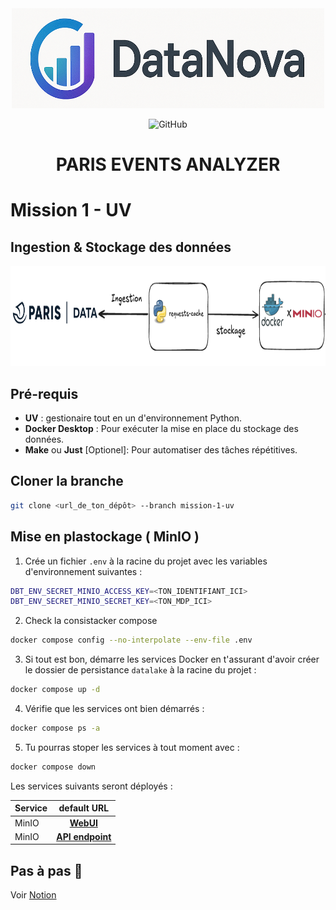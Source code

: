 <div align="center">

<img src="images/datanova-logo.png" alt="logo" width="500" height="160">

![GitHub](https://img.shields.io/github/license/CAprogs/paris-events-analyzer?color=blue)

# PARIS EVENTS ANALYZER

</div>

# Mission 1 - UV

## Ingestion & Stockage des données

<div align="center">

<img src="images/ingestion.png" alt="archi" width="700" height="160">

</div>

## Pré-requis

-   **UV** : gestionaire tout en un d'environnement Python.
-   **Docker Desktop** : Pour exécuter la mise en place du stockage des données.
-   **Make** ou **Just** [Optionel]: Pour automatiser des tâches répétitives.

## Cloner la branche

```bash
git clone <url_de_ton_dépôt> --branch mission-1-uv
```

## Mise en plastockage ( MinIO )

1. Crée un fichier `.env` à la racine du projet avec les variables d'environnement suivantes :

```bash
DBT_ENV_SECRET_MINIO_ACCESS_KEY=<TON_IDENTIFIANT_ICI>
DBT_ENV_SECRET_MINIO_SECRET_KEY=<TON_MDP_ICI>
```

2. Check la consistacker compose

```bash
docker compose config --no-interpolate --env-file .env
```

3. Si tout est bon, démarre les services Docker en t'assurant d'avoir créer le dossier de persistance `datalake` à la racine du projet :

```bash
docker compose up -d
```

4. Vérifie que les services ont bien démarrés :

```bash
docker compose ps -a
```

5. Tu pourras stoper les services à tout moment avec :

```bash
docker compose down
```

Les services suivants seront déployés :

| Service |                default URL                |
| :------ | :---------------------------------------: |
| MinIO   |    [**WebUI**](http://localhost:9001)     |
| MinIO   | [**API endpoint**](http://localhost:9000) |

## Pas à pas 🐢

Voir [Notion](https://tough-cyclone-37b.notion.site/Mission-1-uv-20ac1cee419a8063973ec600d7295224)
